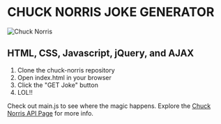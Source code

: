 # CHUCK NORRIS JOKE GENERATOR

![Chuck Norris]("img/chuck.png")

## HTML, CSS, Javascript, jQuery, and AJAX

1.  Clone the chuck-norris repository
2.  Open index.html in your browser
3.  Click the "GET Joke" button
4.  LOL!!

Check out main.js to see where the magic happens.  Explore the [Chuck Norris API Page](https://api.chucknorris.io/) for more info.